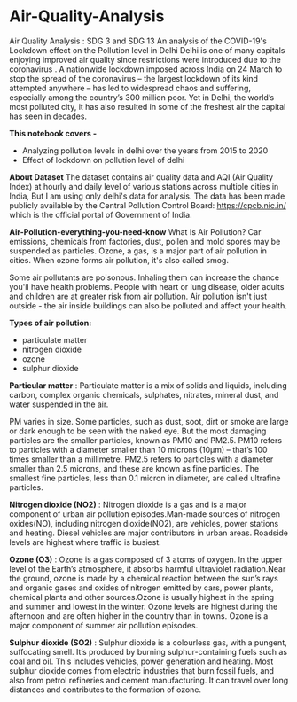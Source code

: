 # Air-Quality-Analysis
Air Quality Analysis : SDG 3 and SDG 13
An analysis of the COVID-19's Lockdown effect on the Pollution level in Delhi
Delhi is one of many capitals enjoying improved air quality since restrictions were introduced due to the coronavirus . A nationwide lockdown imposed across India on 24 March to stop the spread of the coronavirus – the largest lockdown of its kind attempted anywhere – has led to widespread chaos and suffering, especially among the country’s 300 million poor. Yet in Delhi, the world’s most polluted city, it has also resulted in some of the freshest air the capital has seen in decades.

**This notebook covers -**
- Analyzing pollution levels in delhi over the years from 2015 to 2020
- Effect of lockdown on pollution level of delhi

**About Dataset**
The dataset contains air quality data and AQI (Air Quality Index) at hourly and daily level of various stations across multiple cities in India, But I am using only delhi's data for analysis.
The data has been made publicly available by the Central Pollution Control Board: https://cpcb.nic.in/ which is the official portal of Government of India.

**Air-Pollution-everything-you-need-know**
What Is Air Pollution? Car emissions, chemicals from factories, dust, pollen and mold spores may be suspended as particles. Ozone, a gas, is a major part of air pollution in cities. When ozone forms air pollution, it's also called smog.

Some air pollutants are poisonous. Inhaling them can increase the chance you'll have health problems. People with heart or lung disease, older adults and children are at greater risk from air pollution. Air pollution isn't just outside - the air inside buildings can also be polluted and affect your health.

**Types of air pollution:**
- particulate matter
- nitrogen dioxide
- ozone
- sulphur dioxide


**Particular matter** : Particulate matter is a mix of solids and liquids, including carbon, complex organic chemicals, sulphates, nitrates, mineral dust, and water suspended in the air.

PM varies in size. Some particles, such as dust, soot, dirt or smoke are large or dark enough to be seen with the naked eye. But the most damaging particles are the smaller particles, known as PM10 and PM2.5. PM10 refers to particles with a diameter smaller than 10 microns (10µm) – that’s 100 times smaller than a millimetre. PM2.5 refers to particles with a diameter smaller than 2.5 microns, and these are known as fine particles. The smallest fine particles, less than 0.1 micron in diameter, are called ultrafine particles.

**Nitrogen dioxide (NO2)** : Nitrogen dioxide is a gas and is a major component of urban air pollution episodes.Man-made sources of nitrogen oxides(NO), including nitrogen dioxide(NO2), are vehicles, power stations and heating. Diesel vehicles are major contributors in urban areas. Roadside levels are highest where traffic is busiest.

**Ozone (O3)** : Ozone is a gas composed of 3 atoms of oxygen. In the upper level of the Earth’s atmosphere, it absorbs harmful ultraviolet radiation.Near the ground, ozone is made by a chemical reaction between the sun’s rays and organic gases and oxides of nitrogen emitted by cars, power plants, chemical plants and other sources.Ozone is usually highest in the spring and summer and lowest in the winter. Ozone levels are highest during the afternoon and are often higher in the country than in towns. Ozone is a major component of summer air pollution episodes.

**Sulphur dioxide (SO2)** : Sulphur dioxide is a colourless gas, with a pungent, suffocating smell. It’s produced by burning sulphur-containing fuels such as coal and oil. This includes vehicles, power generation and heating. Most sulphur dioxide comes from electric industries that burn fossil fuels, and also from petrol refineries and cement manufacturing. It can travel over long distances and contributes to the formation of ozone.
